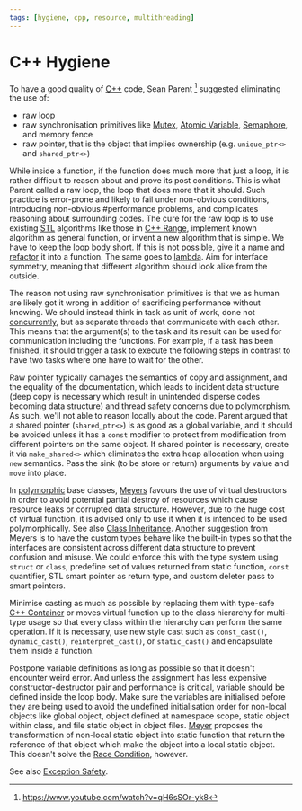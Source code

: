 ```yaml
---
tags: [hygiene, cpp, resource, multithreading]
---
```


# C++ Hygiene

To have a good quality of [C++](202302190651.md) code, Sean Parent [^parent2013]
suggested eliminating the use of:
- raw loop
- raw synchronisation primitives like [Mutex](202112061117.md), [Atomic Variable](202202012051.md),
  [Semaphore](202201291602.md), and memory fence
- raw pointer, that is the object that implies ownership (e.g. `unique_ptr<>`
  and `shared_ptr<>`)

While inside a function, if the function does much more that just a loop, it is
rather difficult to reason about and prove its post conditions. This is what
Parent called a raw loop, the loop that does more that it should. Such practice
is error-prone and likely to fail under non-obvious conditions, introducing
non-obvious #performance problems, and complicates reasoning about surrounding
codes. The cure for the raw loop is to use existing [STL](202202241717.md)
algorithms like those in [C++ Range](202304241142.md), implement known algorithm
as general function, or invent a new algorithm that is simple. We have to keep
the loop body short. If this is not possible, give it a name and
[refactor](202206032059.md) it into a function. The same goes to
[lambda](202203231113.md). Aim for interface symmetry, meaning that different
algorithm should look alike from the outside.

The reason not using raw synchronisation primitives is that we as human are
likely got it wrong in addition of sacrificing performance without knowing. We
should instead think in task as unit of work, done not
[concurrently](202202011815.md), but as separate threads that communicate with
each other. This means that the argument(s) to the task and its result can be
used for communication including the functions. For example, if a task has been
finished, it should trigger a task to execute the following steps in contrast to
have two tasks where one have to wait for the other.

Raw pointer typically damages the semantics of copy and assignment, and the
equality of the documentation, which leads to incident data structure (deep copy
is necessary which result in unintended disperse codes becoming data structure)
and thread safety concerns due to polymorphism. As such, we'll not able to
reason locally about the code. Parent argued that a shared pointer
(`shared_ptr<>`) is as good as a global variable, and it should be avoided
unless it has a `const` modifier to protect from modification from different
pointers on the same object. If shared pointer is necessary, create it via
`make_shared<>` which eliminates the extra heap allocation when using `new`
semantics. Pass the sink (to be store or return) arguments by value and `move`
into place.

In [polymorphic](202307101439.md) base classes, [Meyers](lit/@Meyer2005.md)
favours the use of virtual destructors in order to avoid potential partial
destroy of resources which cause resource leaks or corrupted data structure.
However, due to the huge cost of virtual function, it is advised only to use it
when it is intended to be used polymorphically. See also [Class Inheritance](202302042023.md).
Another suggestion from Meyers is to have the custom types behave like the
built-in types so that the interfaces are consistent across different data
structure to prevent confusion and misuse. We could enforce this with the type
system using `struct` or `class`, predefine set of values returned from static
function, `const` quantifier, STL smart pointer as return type, and custom
deleter pass to smart pointers.

Minimise casting as much as possible by replacing them with type-safe
[C++ Container](202202241719.md) or moves virtual function up to the class
hierarchy for multi-type usage so that every class within the hierarchy can
perform the same operation. If it is necessary, use new style cast such as
`const_cast()`, `dynamic_cast()`, `reinterpret_cast()`, or `static_cast()` and
encapsulate them inside a function.

Postpone variable definitions as long as possible so that it doesn't encounter
weird error. And unless the assignment has less expensive constructor-destructor
pair and performance is critical, variable should be defined inside the loop
body. Make sure the variables are initialised before they are being used to
avoid the undefined initialisation order for non-local objects like global
object, object defined at namespace scope, static object within class, and file
static object in object files. [Meyer](lit/@Meyer2005.md) proposes the
transformation of non-local static object into static function that return the
reference of that object which make the object into a local static object. This
doesn't solve the [Race Condition](202112061109.md), however.

See also [Exception Safety](202203241405.md).

[^parent2013]: https://www.youtube.com/watch?v=qH6sSOr-yk8
